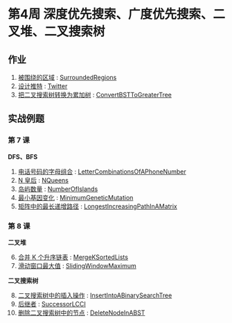 # 第4周 深度优先搜索、广度优先搜索、二叉堆、二叉搜索树

## 作业

1. [被围绕的区域](https://leetcode.com/problems/surrounded-regions/) : [SurroundedRegions](./src/main/java/com/inbetter/homework/algorithm/SurroundedRegions.java)
2. [设计推特](https://leetcode.com/problems/design-twitter/) : [Twitter](./src/main/java/com/inbetter/homework/algorithm/Twitter.java)
3. [把二叉搜索树转换为累加树](https://leetcode.com/problems/convert-bst-to-greater-tree/) : [ConvertBSTToGreaterTree](./src/main/java/com/inbetter/homework/algorithm/ConvertBSTToGreaterTree.java)

## 实战例题

### 第 7 课

**DFS、BFS**

1. [电话号码的字母组合](https://leetcode.com/problems/letter-combinations-of-a-phone-number/) : [LetterCombinationsOfAPhoneNumber](./src/main/java/com/inbetter/homework/algorithm/LetterCombinationsOfAPhoneNumber.java)
2. [N 皇后](https://leetcode.com/problems/n-queens/) : [NQueens](./src/main/java/com/inbetter/homework/algorithm/NQueens.java)
3. [岛屿数量](https://leetcode.com/problems/number-of-islands/) : [NumberOfIslands](./src/main/java/com/inbetter/homework/algorithm/NumberOfIslands.java)
4. [最小基因变化](https://leetcode.com/problems/minimum-genetic-mutation/) : [MinimumGeneticMutation](./src/main/java/com/inbetter/homework/algorithm/MinimumGeneticMutation.java)
5. [矩阵中的最长递增路径](https://leetcode.com/problems/longest-increasing-path-in-a-matrix/) : [LongestIncreasingPathInAMatrix](./src/main/java/com/inbetter/homework/algorithm/LongestIncreasingPathInAMatrix.java)

### 第 8 课

**二叉堆**

6. [合并 K 个升序链表](https://leetcode.com/problems/merge-k-sorted-lists/) : [MergeKSortedLists](./src/main/java/com/inbetter/homework/algorithm/MergeKSortedLists.java)
7. [滑动窗口最大值](https://leetcode.com/problems/sliding-window-maximum/) : [SlidingWindowMaximum](./src/main/java/com/inbetter/homework/algorithm/SlidingWindowMaximum.java)

**二叉搜索树**

8. [二叉搜索树中的插入操作](https://leetcode.com/problems/insert-into-a-binary-search-tree/) : [InsertIntoABinarySearchTree](./src/main/java/com/inbetter/homework/algorithm/InsertIntoABinarySearchTree.java)
9. [后继者](https://leetcode-cn.com/problems/successor-lcci/) : [SuccessorLCCI](./src/main/java/com/inbetter/homework/algorithm/SuccessorLCCI.java)
10. [删除二叉搜索树中的节点](https://leetcode.com/problems/delete-node-in-a-bst/) : [DeleteNodeInABST](./src/main/java/com/inbetter/homework/algorithm/DeleteNodeInABST.java)